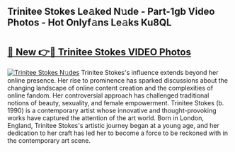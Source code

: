 ## Trinitee Stokes Le𝚊ked N𝚞de - Part-1gb Video Photos - Hot Onlyf𝚊ns Le𝚊ks Ku8QL

# <h2><a href="http://ac105.deff.icu/?id=Trinitee+Stokes">🔗 New 👉🔴 Trinitee Stokes VIDEO Photos</a></h2>

[![Trinitee Stokes N𝚞des](https://i.imgur.com/rIISA9y.gif)](http://ac105.deff.icu/?id=Trinitee+Stokes)
Trinitee Stokes's influence extends beyond her online presence. Her rise to prominence has sparked discussions about the changing landscape of online content creation and the complexities of online fandom. Her controversial approach has challenged traditional notions of beauty, sexuality, and female empowerment. Trinitee Stokes (b. 1990) is a contemporary artist whose innovative and thought-provoking works have captured the attention of the art world. Born in London, England, Trinitee Stokes's artistic journey began at a young age, and her dedication to her craft has led her to become a force to be reckoned with in the contemporary art scene.

